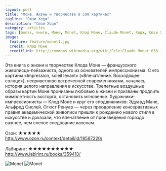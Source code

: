 ```yaml
---
layout: post
title: "Моне. Жизнь и творчество в 500 картинах"
tagline: "Сюзи Ходж"
description: "Сюзи Ходж"
category: articles
tags: [books, книги, Моне, Monet, Клод Моне, Claude Monet, Ходж, Сюзи Ходж, ]
image:
  feature: feature/monet1.jpg
  credit: Клод Моне
  creditlink: http://commons.wikimedia.org/wiki/File:Claude_Monet_038.jpg?uselang=ru
---
```

Эта книга о жизни и творчестве Клода Моне — французского живописца-пейзажиста, одного из основателей импрессионизма. С его картины «Impression, soleil levant» («Впечатление. Восходящее солнце»), неприветливо встреченной современниками, началась история целого направления в искусстве. Трепетные воздушные образы картин Моне пронизаны любовью к жизни и призваны продлить мимолетность восторга, остановить мгновенье. Художники-импрессионисты — Клод Моне и круг его сподвижников: Эдуард Мане, Альфред Сислей, Огюст Ренуар — через преодоление консервативных правил академической живописи пришли к рождению нового стиля в искусстве и доказали, что впечатление от произведения гораздо важнее, чем слепое следование канонам.
<br/>
<br/>
Озон: ★★★★★  
<http://www.ozon.ru/context/detail/id/18567220/>  
<br/>
Лабиринт: ★★★★★★★★★★  
<http://www.labirint.ru/books/359410/>  

<!-- https://github.com/ionelmc/jquery-gp-gallery -->
<div class="pictures">
	<img title="Monet" src="{{ site.url }}/images/books-portrait/2013-Monet.jpg" />
	<img title="Monet" src="{{ site.url }}/images/books-portrait/2013-Monet1.jpg" />
</div>

